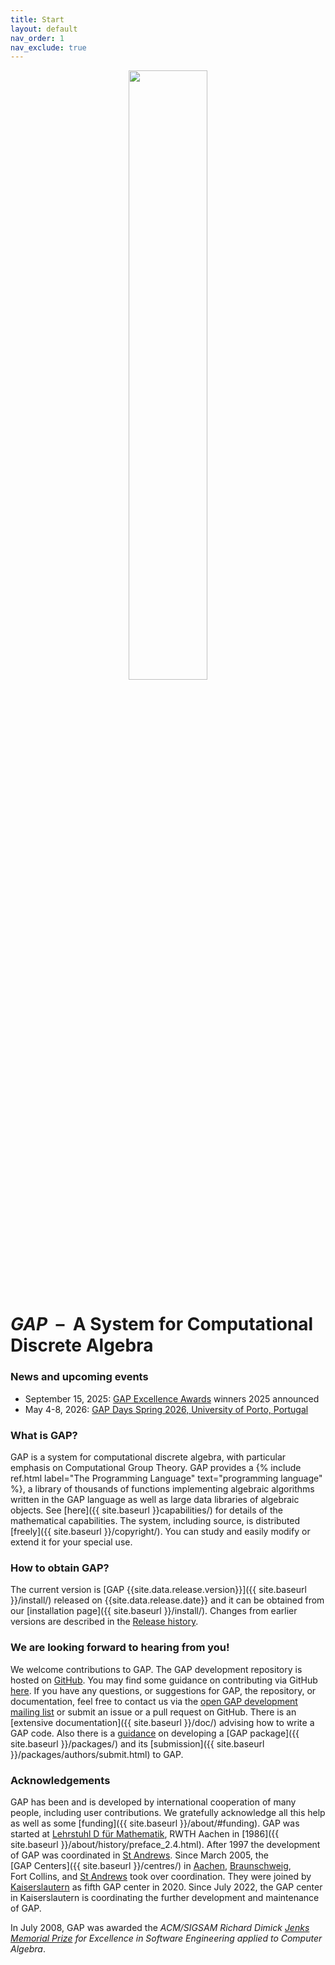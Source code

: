 ```yaml
---
title: Start
layout: default
nav_order: 1
nav_exclude: true
---
```

<div style="text-align: center;width:100%;">
    <img id="resp_logo" style="width:50%;" src="{{site.baseurl}}/assets/logo/light/gaplogo.svg"/>
</div>

<div id="main-title">
    <h1><em>GAP</em> &nbsp;–&nbsp; A System for Computational Discrete Algebra</h1>
</div>


### News and upcoming events

- September 15, 2025: [GAP Excellence Awards]({{site.baseurl}}/award) winners 2025 announced
- May 4-8, 2026: [GAP Days Spring 2026, University of Porto, Portugal](https://www.gapdays.de/gapdays2026-spring/)

### What is GAP?

GAP is a system for computational discrete algebra, with particular
emphasis on Computational Group Theory.
GAP provides a {% include ref.html label="The Programming Language"
text="programming language" %}, a library of thousands of functions
implementing algebraic algorithms written in the GAP language as well as
large data libraries of
algebraic objects. See
[here]({{ site.baseurl }}capabilities/) for details of the mathematical capabilities.
The system, including source, is distributed
[freely]({{ site.baseurl }}/copyright/).
You can study and easily modify or extend it for your special use.

### How to obtain GAP?

The current version is
[GAP {{site.data.release.version}}]({{ site.baseurl }}/install/) released on {{site.data.release.date}}
and it can be obtained from our [installation page]({{ site.baseurl }}/install/).
Changes from earlier versions are described in the
[Release history](https://github.com/gap-system/gap/blob/master/CHANGES.md).


### We are looking forward to hearing from you!

We welcome contributions to GAP. The GAP development repository is
hosted on [GitHub](https://github.com/gap-system/gap). You may find some
guidance on contributing via GitHub
[here](https://github.com/gap-system/gap/blob/master/CONTRIBUTING.md).
If you have any questions, or suggestions for GAP, the repository, or
documentation, feel free to contact us via the [open GAP development
mailing list](https://lists.uni-kl.de/gap/info/gap) or
submit an issue or a pull request on GitHub.
There is an [extensive documentation]({{ site.baseurl }}/doc/) advising how to
write a GAP code. Also there is a
[guidance](https://gap-packages.github.io/example/) on
developing a [GAP package]({{ site.baseurl }}/packages/) and its
[submission]({{ site.baseurl }}/packages/authors/submit.html) to GAP.


### Acknowledgements

GAP has been and is developed by international cooperation of many people,
including user contributions. We gratefully acknowledge all this help as
well as some
[funding]({{ site.baseurl }}/about/#funding). GAP was
started at [Lehrstuhl D für
Mathematik](https://www.math.rwth-aachen.de/), RWTH Aachen in
[1986]({{ site.baseurl }}/about/history/preface_2.4.html).
After 1997
the development of GAP was coordinated in [St
Andrews](https://circa.st-andrews.ac.uk/). Since March 2005, the
[GAP Centers]({{ site.baseurl }}/centres/) in
[Aachen](https://www.math.rwth-aachen.de/),
[Braunschweig](https://www.tu-braunschweig.de/iaa/),
Fort Collins,
and [St Andrews](https://circa.st-andrews.ac.uk/) took over coordination.
They were joined by [Kaiserslautern](https://math.rptu.de/ags/agag/)
as fifth GAP center in 2020.
Since July 2022, the GAP center in Kaiserslautern is coordinating the
further development and maintenance of GAP.

In July 2008, GAP was awarded the *ACM/SIGSAM Richard Dimick [Jenks
Memorial Prize](https://www.sigsam.org/awards/jenks/index.html) for
Excellence in Software Engineering applied to Computer Algebra*.
